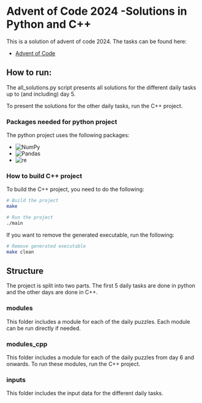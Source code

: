 # Advent of Code 2024 -Solutions in Python and C++
This is a solution of advent of code 2024. The tasks can be found here: 

- [Advent of Code](https://adventofcode.com/)

## How to run:

The all_solutions.py script presents all solutions for the different daily tasks up to (and including) day 5.

To present the solutions for the other daily tasks, run the C++ project.

### Packages needed for python project
The python project uses the following packages:

- ![NumPy](https://img.shields.io/badge/NumPy-2.2.0%2B-blue)
- ![Pandas](https://img.shields.io/badge/Pandas-2.2.3%2B-green)
- ![re](https://img.shields.io/badge/re-module-blue)


### How to build C++ project

To build the C++ project, you need to do the following:

```bash
# Build the project
make

# Run the project
./main

```

If you want to remove the generated executable, run the following:

```bash
# Remove generated executable
make clean

```

## Structure

The project is split into two parts. The first 5 daily tasks are done in python and the other days are done in C++.

### modules
This folder includes a module for each of the daily puzzles. Each module can be run directly if needed.

### modules_cpp

This folder includes a module for each of the daily puzzles from day 6 and onwards. To run these modules, run the C++ project.

### inputs

This folder includes the input data for the different daily tasks.
